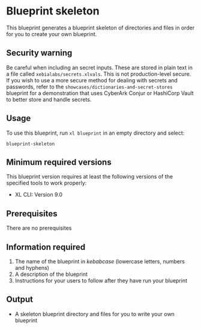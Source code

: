 # Blueprint skeleton

This blueprint generates a blueprint skeleton of directories and files in order for you to create your own blueprint.

## Security warning

Be careful when including an secret inputs. These are stored in plain text in a file called `xebialabs/secrets.xlvals`. This is not production-level secure. If you wish to use a more secure method for dealing with secrets and passwords, refer to the `showcases/dictionaries-and-secret-stores` blueprint for a demonstration that uses CyberArk Conjur or HashiCorp Vault to better store and handle secrets.

## Usage

To use this blueprint, run `xl blueprint` in an empty directory and select:

```plain
blueprint-skeleton
```

## Minimum required versions

This blueprint version requires at least the following versions of the specified tools to work properly:

* XL CLI: Version 9.0

## Prerequisites

There are no prerequisites

## Information required

1. The name of the blueprint in _kebabcase_ (lowercase letters, numbers and hyphens)
2. A description of the blueprint
3. Instructions for your users to follow after they have run your blueprint

## Output

* A skeleton blueprint directory and files for you to write your own blueprint
